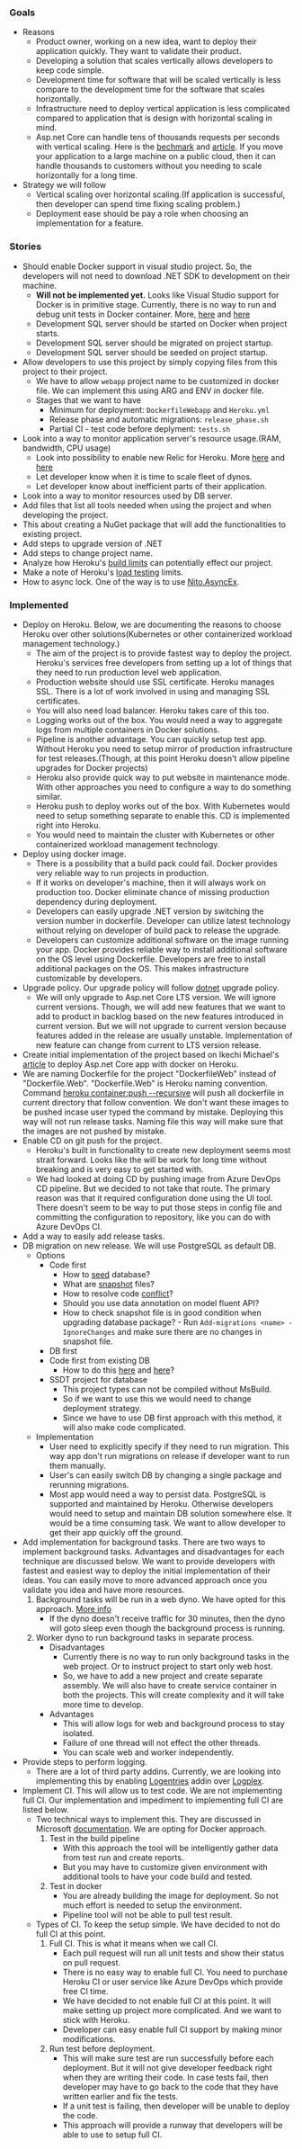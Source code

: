 ### Goals
- Reasons
  - Product owner, working on a new idea, want to deploy their application quickly. They want to validate their product.
  - Developing a solution that scales vertically allows developers to keep code simple.
  - Development time for software that will be scaled vertically is less compare to the development time for the software that scales horizontally.
  - Infrastructure need to deploy vertical application is less complicated compared to application that is design with horizontal scaling in mind.
  - Asp.net Core can handle tens of thousands requests per seconds with vertical scaling. Here is the [bechmark](https://www.techempower.com/benchmarks/) and [article](https://www.techempower.com/blog/2016/11/16/framework-benchmarks-round-13/). If you move your application to a large machine on a public cloud, then it can handle thousands to customers without you needing to scale horizontally for a long time.
- Strategy we will follow
  - Vertical scaling over horizontal scaling.(If application is successful, then developer can spend time fixing scaling problem.)
  - Deployment ease should be pay a role when choosing an implementation for a feature.

### Stories
- Should enable Docker support in visual studio project. So, the developers will not need to download .NET SDK to development on their machine.
  - **Will not be implemented yet.** Looks like Visual Studio support for Docker is in primitive stage. Currently, there is no way to run and debug unit tests in Docker container. More, [here](https://techblog.dorogin.com/running-and-debugging-net-core-unit-tests-inside-docker-containers-48476eda2d2a) and [here](https://github.com/Microsoft/DockerTools/issues/77)
  - Development SQL server should be started on Docker when project starts.
  - Development SQL server should be migrated on project startup.
  - Development SQL server should be seeded on project startup.
- Allow developers to use this project by simply copying files from this project to their project.
  - We have to allow ```webapp``` project name to be customized in docker file. We can implement this using ARG and ENV in docker file.
  - Stages that we want to have
    - Minimum for deployment: ```DockerfileWebapp``` and ```Heroku.yml```
    - Release phase and automatic migrations: ```release_phase.sh```
    - Partial CI - test code before deplyment: ```tests.sh``` 
- Look into a way to monitor application server's resource usage.(RAM, bandwidth, CPU usage)
  - Look into possibility to enable new Relic for Heroku. More [here](http://blog.avenuecode.com/tricks-for-configuring-new-relic-for-.net-core) and [here](https://docs.newrelic.com/docs/agents/net-agent/installation/new-relic-net-agent-install-introduction#common-installs)
  - Let developer know when it is time to scale fleet of dynos.
  - Let developer know about inefficient parts of their application.
- Look into a way to monitor resources used by DB server.
- Add files that list all tools needed when using the project and when developing the project.
- This about creating a NuGet package that will add the functionalities to existing project.
- Add steps to upgrade version of .NET
- Add steps to change project name. 
- Analyze how Heroku's [build limits](https://devcenter.heroku.com/articles/limits#build) can potentially effect our project.
- Make a note of Heroku's [load testing](https://devcenter.heroku.com/articles/load-testing-guidelines#common-runtime-limits) limits.
- How to async lock. One of the way is to use [Nito.AsyncEx](https://www.nuget.org/packages/Nito.AsyncEx/).

### Implemented
- Deploy on Heroku. Below, we are documenting the reasons to choose Heroku over other solutions(Kubernetes or other containerized workload management technology.)
  - The aim of the project is to provide fastest way to deploy the project. Heroku's services free developers from setting up a lot of things that they need to run production level web application. 
  - Production website should use SSL certificate. Heroku manages SSL. There is a lot of work involved in using and managing SSL certificates.
  - You will also need load balancer. Heroku takes care of this too.
  - Logging works out of the box. You would need a way to aggregate logs from multiple containers in Docker solutions.
  - Pipeline is another advantage. You can quickly setup test app. Without Heroku you need to setup mirror of production infrastructure for test releases.(Though, at this point Heroku doesn't allow pipeline upgrades for Docker projects)
  - Heroku also provide quick way to put website in maintenance mode. With other approaches you need to configure a way to do something similar.
  - Heroku push to deploy works out of the box. With Kubernetes would need to setup something separate to enable this. CD is implemented right into Heroku.
  - You would need to maintain the cluster with Kubernetes or other containerized workload management technology.
- Deploy using docker image.
  - There is a possibility that a build pack could fail. Docker provides very reliable way to run projects in production.
  - If it works on developer's machine, then it will always work on production too. Docker eliminate chance of missing production dependency during deployment.
  - Developers can easily upgrade .NET version by switching the version number in dockerfile. Developer can utilize latest technology without relying on developer of build pack to release the upgrade.
  - Developers can customize additional software on the image running your app. Docker provides reliable way to install additional software on the OS level using Dockerfile. Developers are free to install additional packages on the OS. This makes infrastructure customizable by developers.
- Upgrade policy. Our upgrade policy will follow [dotnet](https://dotnet.microsoft.com/platform/support-policy) upgrade policy.
  - We will only upgrade to Asp.net Core LTS version. We will ignore current versions. Though, we will add new features that we want to add to product in backlog based on the new features introduced in current version. But we will not upgrade to current version because features added in the release are usually unstable. Implementation of new feature can change from current to LTS version release.
- Create initial implementation of the project based on Ikechi Michael's [article](https://blog.devcenter.co/deploy-asp-net-core-2-0-apps-on-heroku-eea8efd918b6) to deploy Asp.net Core app with docker on Heroku.
- We are naming Dockerfile for the project "DockerfileWeb" instead of "Dockerfile.Web". "Dockerfile.Web" is Heroku naming convention. Command [heroku container:push --recursive](https://devcenter.heroku.com/articles/container-registry-and-runtime#pushing-multiple-images) will push all dockerfile in current directory that follow convention. We don't want these images to be pushed incase user typed the command by mistake. Deploying this way will not run release tasks. Naming file this way will make sure that the images are not pushed by mistake.  
- Enable CD on git push for the project.
  - Heroku's built in functionality to create new deployment seems most strait forward. Looks like the will be work for long time without breaking and is very easy to get started with.
  - We had looked at doing CD by pushing image from Azure DevOps CD pipeline. But we decided to not take that route. The primary reason was that it required configuration done using the UI tool. There doesn't seem to be way to put those steps in config file and committing the configuration to repository, like you can do with Azure DevOps CI.
- Add a way to easily add release tasks.
- DB migration on new release. We will use PostgreSQL as default DB.
  - Options
    - Code first
      - How to [seed](https://www.learnentityframeworkcore.com/migrations/seeding) database?
      - What are [snapshot](https://channel9.msdn.com/Blogs/EF/Migrations-Under-the-Hood) files?
      - How to resolve code [conflict](https://docs.microsoft.com/en-us/ef/core/managing-schemas/migrations/teams#merging)?
      - Should you use data annotation on model fluent API?
      - How to check snapshot file is in good condition when upgrading database package? - Run ```Add-migrations <name> -IgnoreChanges``` and make sure there are no changes in snapshot file.
    - DB first
    - Code first from existing DB
      - How to do this [here](https://channel9.msdn.com/blogs/ef/migrations-existing-databases) and [here](https://docs.microsoft.com/en-us/ef/ef6/modeling/code-first/migrations/existing-database)?
    - SSDT project for database
      - This project types can not be compiled without MsBuild.
      - So if we want to use this we would need to change deployment strategy.
      - Since we have to use DB first approach with this method, it will also make code complicated.
  - Implementation
    - User need to explicitly specify if they need to run migration. This way app don't run migrations on release if developer want to run them manually. 
    - User's can easily switch DB by changing a single package and rerunning migrations.
    - Most app would need a way to persist data. PostgreSQL is supported and maintained by Heroku. Otherwise developers would need to setup and maintain DB solution somewhere else. It would be a time consuming task. We want to allow developer to get their app quickly off the ground.
- Add implementation for background tasks. There are two ways to implement background tasks. Advantages and disadvantages for each technique are discussed below. We want to provide developers with fastest and easiest way to deploy the initial implementation of their ideas. You can easily move to more advanced approach once you validate you idea and have more resources.
  1. Background tasks will be run in a web dyno. We have opted for this approach. [More info](https://docs.microsoft.com/en-us/aspnet/core/fundamentals/host/hosted-services?view=aspnetcore-2.2)
     - If the dyno doesn't receive traffic for 30 minutes, then the dyno will goto sleep even though the background process is running.
  1. Worker dyno to run background tasks in separate process.
     - Disadvantages
       - Currently there is no way to run only background tasks in the web project. Or to instruct project to start only web host.
       - So, we have to add a new project and create separate assembly. We will also have to create service container in both the projects. This will create complexity and it will take more time to develop.
     - Advantages
       - This will allow logs for web and background process to stay isolated.
       - Failure of one thread will not effect the other threads.
       - You can scale web and worker independently.
- Provide steps to perform logging.
  - There are a lot of third party addins. Currently, we are looking into implementing this by enabling [Logentries](https://elements.heroku.com/addons/logentries) addin over [Logplex](https://devcenter.heroku.com/articles/logplex).
- Implement CI. This will allow us to test code. We are not implementing full CI. Our implementation and impediment to implementing full CI are listed below.
  - Two technical ways to implement this. They are discussed in Microsoft [documentation](https://docs.microsoft.com/en-us/azure/devops/pipelines/languages/docker?view=vsts&tabs=yaml#integrate-build-and-test-tasks). We are opting for Docker approach.
    1. Test in the build pipeline
       - With this approach the tool will be intelligently gather data from test run and create reports.
       - But you may have to customize given environment with additional tools to have your code build and tested.
    1. Test in docker
       - You are already building the image for deployment. So not much effort is needed to setup the environment.
       - Pipeline tool will not be able to pull test result.
  - Types of CI. To keep the setup simple. We have decided to not do full CI at this point.
    1. Full CI. This is what it means when we call CI.
       - Each pull request will run all unit tests and show their status on pull request.
       - There is no easy way to enable full CI. You need to purchase Heroku CI or user service like Azure DevOps which provide free CI time.
       - We have decided to not enable full CI at this point. It will make setting up project more complicated. And we want to stick with Heroku.
       - Developer can easy enable full CI support by making minor modifications.
    1. Run test before deployment.
       - This will make sure test are run successfully before each deployment. But it will not give developer feedback right when they are writing their code. In case tests fail, then developer may have to go back to the code that they have written earlier and fix the tests.
       - If a unit test is failing, then developer will be unable to deploy the code.
       - This approach will provide a runway that developers will be able to use to setup full CI.
